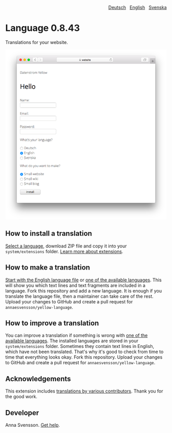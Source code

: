 <p align="right"><a href="README-de.md">Deutsch</a> &nbsp; <a href="README.md">English</a> &nbsp; <a href="README-sv.md">Svenska</a></p>

# Language 0.8.43

Translations for your website.

<p align="center"><img src="language-screenshot.png?raw=true" alt="Screenshot"></p>

## How to install a translation

[Select a language](https://github.com/annaesvensson/yellow-language/tree/main/translations), download ZIP file and copy it into your `system/extensions` folder. [Learn more about extensions](https://github.com/annaesvensson/yellow-update).

## How to make a translation

[Start with the English language file](https://github.com/annaesvensson/yellow-language/blob/main/translations/english/english.php) or [one of the available languages](https://github.com/annaesvensson/yellow-language/tree/main/translations). This will show you which text lines and text fragments are included in a language. Fork this repository and add a new language. It is enough if you translate the language file, then a maintainer can take care of the rest. Upload your changes to GitHub and create a pull request for `annaesvensson/yellow-language`.

## How to improve a translation

You can improve a translation if something is wrong with [one of the available languages](https://github.com/annaesvensson/yellow-language/tree/main/translations). The installed languages are stored in your `system/extensions` folder. Sometimes they contain text lines in English, which have not been translated. That's why it's good to check from time to time that everything looks okay. Fork this repository. Upload your changes to GitHub and create a pull request for `annaesvensson/yellow-language`.

## Acknowledgements

This extension includes [translations by various contributors](https://github.com/annaesvensson/yellow-language/graphs/contributors). Thank you for the good work.

## Developer

Anna Svensson. [Get help](https://datenstrom.se/yellow/help/).
